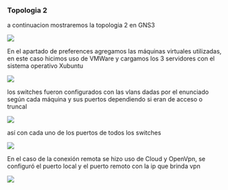 ### Topologia 2

a continuacion mostraremos la topologia 2 en GNS3 

![](https://cdn.discordapp.com/attachments/819058705177116682/820505187760078878/WhatsApp_Image_2021-03-13_at_9.38.19_PM.jpeg)

En el apartado de preferences agregamos las máquinas virtuales utilizadas, en este caso hicimos uso de VMWare y cargamos los 3 servidores con el sistema operativo Xubuntu


![](https://cdn.discordapp.com/attachments/819058705177116682/820505363438764032/WhatsApp_Image_2021-03-13_at_9.39.39_PM.jpeg)


los switches fueron configurados con las vlans dadas por el enunciado según cada máquina y sus puertos dependiendo si eran de acceso o truncal

![](https://cdn.discordapp.com/attachments/819058705177116682/820505401766182954/WhatsApp_Image_2021-03-13_at_9.40.45_PM.jpeg)


así con cada uno de los puertos de todos los switches


![](https://cdn.discordapp.com/attachments/819058705177116682/820505435386675250/WhatsApp_Image_2021-03-13_at_9.41.45_PM.jpeg)


En el caso de la conexión remota se hizo uso de Cloud y OpenVpn, se configuró el puerto local y el puerto remoto con la ip que brinda vpn

![](https://cdn.discordapp.com/attachments/819058705177116682/820505496821432320/WhatsApp_Image_2021-03-13_at_9.42.59_PM.jpeg)

